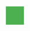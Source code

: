 <style>
  @keyframes move {
    0% { transform: translate(0, 0); }
    50% { transform: translate(100px, 100px); }
    100% { transform: translate(0, 0); }
  }

  .moving-box {
    width: 50px;
    height: 50px;
    background-color: #4CAF50;
    animation: move 3s infinite;
  }
</style>

<div class="moving-box"></div>
